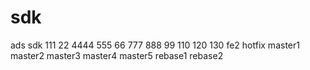 # sdk
ads sdk
111
22
4444
555
66
777
888
99
110
120
130
fe2
hotfix
master1
master2
master3
master4
master5
rebase1
rebase2